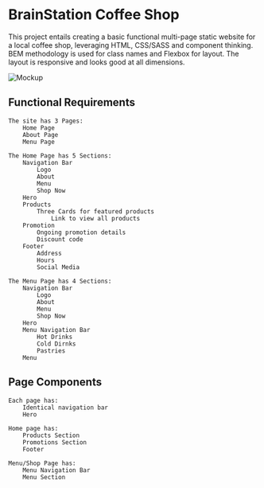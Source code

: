 
# BrainStation Coffee Shop

This project entails creating a basic functional multi-page static website for a local coffee shop, leveraging HTML, CSS/SASS and component thinking.
BEM methodology is used for class names and Flexbox for layout. The layout is responsive and looks good at all dimensions.


![Mockup]()


## Functional Requirements

    The site has 3 Pages:
        Home Page
        About Page
        Menu Page

    The Home Page has 5 Sections:
        Navigation Bar
            Logo
            About
            Menu
            Shop Now
        Hero
        Products
            Three Cards for featured products
                Link to view all products
        Promotion
            Ongoing promotion details
            Discount code
        Footer
            Address
            Hours
            Social Media

    The Menu Page has 4 Sections:
        Navigation Bar
            Logo
            About
            Menu
            Shop Now        
        Hero
        Menu Navigation Bar
            Hot Drinks
            Cold Dirnks
            Pastries
        Menu

## Page Components
    Each page has:
        Identical navigation bar
        Hero

    Home page has:
        Products Section
        Promotions Section
        Footer
    
    Menu/Shop Page has:
        Menu Navigation Bar
        Menu Section